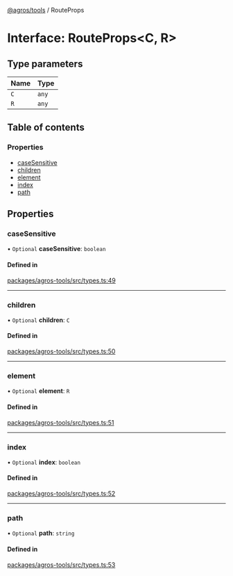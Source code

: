 [@agros/tools](../index.md) / RouteProps

# Interface: RouteProps<C, R\>

## Type parameters

| Name | Type |
| :------ | :------ |
| `C` | `any` |
| `R` | `any` |

## Table of contents

### Properties

- [caseSensitive](RouteProps.md#casesensitive)
- [children](RouteProps.md#children)
- [element](RouteProps.md#element)
- [index](RouteProps.md#index)
- [path](RouteProps.md#path)

## Properties

### <a id="casesensitive" name="casesensitive"></a> caseSensitive

• `Optional` **caseSensitive**: `boolean`

#### Defined in

[packages/agros-tools/src/types.ts:49](https://github.com/agrosjs/agros/blob/765d850/packages/agros-tools/src/types.ts#L49)

___

### <a id="children" name="children"></a> children

• `Optional` **children**: `C`

#### Defined in

[packages/agros-tools/src/types.ts:50](https://github.com/agrosjs/agros/blob/765d850/packages/agros-tools/src/types.ts#L50)

___

### <a id="element" name="element"></a> element

• `Optional` **element**: `R`

#### Defined in

[packages/agros-tools/src/types.ts:51](https://github.com/agrosjs/agros/blob/765d850/packages/agros-tools/src/types.ts#L51)

___

### <a id="index" name="index"></a> index

• `Optional` **index**: `boolean`

#### Defined in

[packages/agros-tools/src/types.ts:52](https://github.com/agrosjs/agros/blob/765d850/packages/agros-tools/src/types.ts#L52)

___

### <a id="path" name="path"></a> path

• `Optional` **path**: `string`

#### Defined in

[packages/agros-tools/src/types.ts:53](https://github.com/agrosjs/agros/blob/765d850/packages/agros-tools/src/types.ts#L53)
